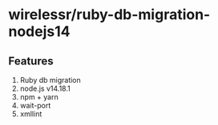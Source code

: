 # wirelessr/ruby-db-migration-nodejs14

## Features
1. Ruby db migration
2. node.js v14.18.1
3. npm + yarn
4. wait-port
5. xmllint
